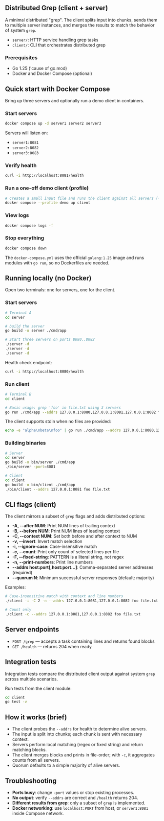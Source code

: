 ## Distributed Grep (client + server)

A minimal distributed "grep". The client splits input into chunks, sends them to multiple server instances, and merges the results to match the behavior of system `grep`.

- `server/`: HTTP service handling grep tasks
- `client/`: CLI that orchestrates distributed grep

### Prerequisites
- Go 1.25 ('cause of go.mod)
- Docker and Docker Compose (optional)

## Quick start with Docker Compose
Bring up three servers and optionally run a demo client in containers.

### Start servers
```bash
docker compose up -d server1 server2 server3
```
Servers will listen on:
- `server1:8081`
- `server2:8082`
- `server3:8083`

### Verify health
```bash
curl -i http://localhost:8081/health
```

### Run a one-off demo client (profile)
```bash
# Creates a small input file and runs the client against all servers (-n for line numbers)
docker compose --profile demo up client
```

### View logs
```bash
docker compose logs -f
```

### Stop everything
```bash
docker compose down
```

The `docker-compose.yml` uses the official `golang:1.25` image and runs modules with `go run`, so no Dockerfiles are needed.

## Running locally (no Docker)
Open two terminals: one for servers, one for the client.

### Start servers
```bash
# Terminal A
cd server

# build the server
go build -o server ./cmd/app

# Start three servers on ports 8080..8082
./server -d 
./server -d
./server -d
```
Health check endpoint:
```bash
curl -i http://localhost:8080/health
```

### Run client
```bash
# Terminal B
cd client

# Basic usage: grep 'foo' in file.txt using 3 servers
go run ./cmd/app --addrs 127.0.0.1:8080,127.0.0.1:8081,127.0.0.1:8082 foo file.txt
```

The client supports stdin when no files are provided:
```bash
echo -e "alpha\nbeta\nfoo" | go run ./cmd/app --addrs 127.0.0.1:8080,127.0.0.1:8081,127.0.0.1:8082 foo
```

### Building binaries
```bash
# Server
cd server
go build -o bin/server ./cmd/app
./bin/server -port=8081

# Client
cd client
go build -o bin/client ./cmd/app
./bin/client --addrs 127.0.0.1:8081 foo file.txt
```

## CLI flags (client)
The client mirrors a subset of `grep` flags and adds distributed options:

- **-A, --after NUM**: Print NUM lines of trailing context
- **-B, --before NUM**: Print NUM lines of leading context
- **-C, --context NUM**: Set both before and after context to NUM
- **-v, --invert**: Invert match selection
- **-i, --ignore-case**: Case-insensitive match
- **-c, --count**: Print only count of selected lines per file
- **-F, --fixed-string**: PATTERN is a literal string, not regex
- **-n, --print-numbers**: Print line numbers
- **--addrs host:port[,host:port...]**: Comma-separated server addresses (required)
- **--quorum N**: Minimum successful server responses (default: majority)

Examples:
```bash
# Case-insensitive match with context and line numbers
./client -i -C 2 -n --addrs 127.0.0.1:8081,127.0.0.1:8082 foo file.txt

# Count only
./client -c --addrs 127.0.0.1:8081,127.0.0.1:8082 foo file.txt
```

## Server endpoints
- `POST /grep` — accepts a task containing lines and returns found blocks
- `GET /health` — returns 204 when ready

## Integration tests
Integration tests compare the distributed client output against system `grep` across multiple scenarios.

Run tests from the client module:
```bash
cd client
go test -v
```

## How it works (brief)
- The client probes the `--addrs` for health to determine alive servers.
- The input is split into chunks; each chunk is sent with necessary context.
- Servers perform local matching (regex or fixed string) and return matching blocks.
- The client merges blocks and prints in file-order; with `-c`, it aggregates counts from all servers.
- Quorum defaults to a simple majority of alive servers.

## Troubleshooting
- **Ports busy**: change `-port` values or stop existing processes.
- **No output**: verify `--addrs` are correct and `/health` returns 204.
- **Different results from grep**: only a subset of `grep` is implemented.
- **Docker networking**: use `localhost:PORT` from host, or `server1:8081` inside Compose network.


